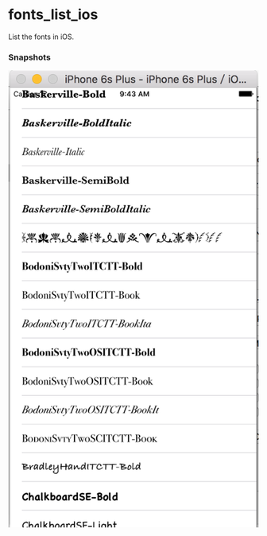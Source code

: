 # fonts_list_ios
List the fonts in iOS.

### Snapshots

![](https://raw.githubusercontent.com/jacoli/fonts_list_ios/master/fonts_list_ios_snapshot1.png)
